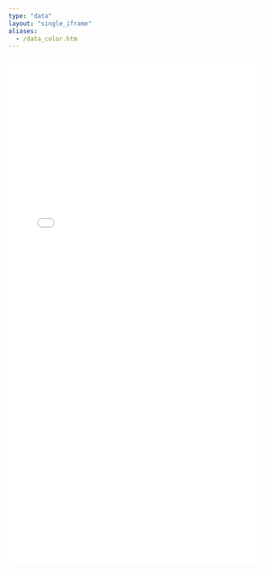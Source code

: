 ```yaml
---
type: "data"
layout: "single_iframe"
aliases:
  - /data_color.htm
---
```


<iframe class="bad-iframe" src="/pages/data_color.htm" style="border: 0" width="100%" height="1000" referrerpolicy="same-origin" seamless></iframe>